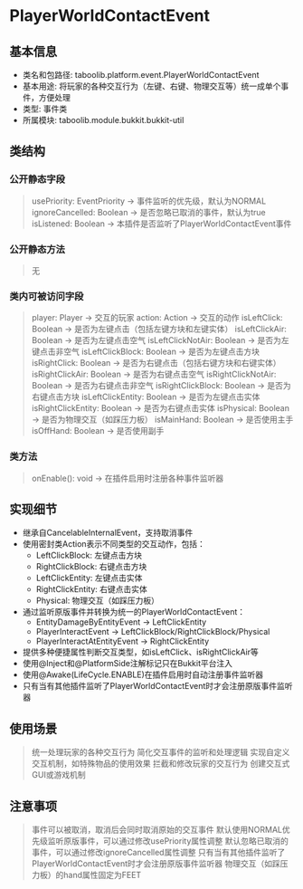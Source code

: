 # PlayerWorldContactEvent

## 基本信息
- 类名和包路径: taboolib.platform.event.PlayerWorldContactEvent
- 基本用途: 将玩家的各种交互行为（左键、右键、物理交互等）统一成单个事件，方便处理
- 类型: 事件类
- 所属模块: taboolib.module.bukkit.bukkit-util

## 类结构

### 公开静态字段
> usePriority: EventPriority -> 事件监听的优先级，默认为NORMAL
> ignoreCancelled: Boolean -> 是否忽略已取消的事件，默认为true
> isListened: Boolean -> 本插件是否监听了PlayerWorldContactEvent事件

### 公开静态方法
> 无

### 类内可被访问字段
> player: Player -> 交互的玩家
> action: Action -> 交互的动作
> isLeftClick: Boolean -> 是否为左键点击（包括左键方块和左键实体）
> isLeftClickAir: Boolean -> 是否为左键点击空气
> isLeftClickNotAir: Boolean -> 是否为左键点击非空气
> isLeftClickBlock: Boolean -> 是否为左键点击方块
> isRightClick: Boolean -> 是否为右键点击（包括右键方块和右键实体）
> isRightClickAir: Boolean -> 是否为右键点击空气
> isRightClickNotAir: Boolean -> 是否为右键点击非空气
> isRightClickBlock: Boolean -> 是否为右键点击方块
> isLeftClickEntity: Boolean -> 是否为左键点击实体
> isRightClickEntity: Boolean -> 是否为右键点击实体
> isPhysical: Boolean -> 是否为物理交互（如踩压力板）
> isMainHand: Boolean -> 是否使用主手
> isOffHand: Boolean -> 是否使用副手

### 类方法
> onEnable(): void -> 在插件启用时注册各种事件监听器

## 实现细节
- 继承自CancelableInternalEvent，支持取消事件
- 使用密封类Action表示不同类型的交互动作，包括：
  - LeftClickBlock: 左键点击方块
  - RightClickBlock: 右键点击方块
  - LeftClickEntity: 左键点击实体
  - RightClickEntity: 右键点击实体
  - Physical: 物理交互（如踩压力板）
- 通过监听原版事件并转换为统一的PlayerWorldContactEvent：
  - EntityDamageByEntityEvent -> LeftClickEntity
  - PlayerInteractEvent -> LeftClickBlock/RightClickBlock/Physical
  - PlayerInteractAtEntityEvent -> RightClickEntity
- 提供多种便捷属性判断交互类型，如isLeftClick、isRightClickAir等
- 使用@Inject和@PlatformSide注解标记只在Bukkit平台注入
- 使用@Awake(LifeCycle.ENABLE)在插件启用时自动注册事件监听器
- 只有当有其他插件监听了PlayerWorldContactEvent时才会注册原版事件监听器

## 使用场景
> 统一处理玩家的各种交互行为
> 简化交互事件的监听和处理逻辑
> 实现自定义交互机制，如特殊物品的使用效果
> 拦截和修改玩家的交互行为
> 创建交互式GUI或游戏机制

## 注意事项
> 事件可以被取消，取消后会同时取消原始的交互事件
> 默认使用NORMAL优先级监听原版事件，可以通过修改usePriority属性调整
> 默认忽略已取消的事件，可以通过修改ignoreCancelled属性调整
> 只有当有其他插件监听了PlayerWorldContactEvent时才会注册原版事件监听器
> 物理交互（如踩压力板）的hand属性固定为FEET
